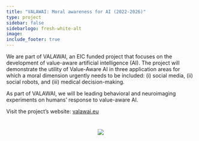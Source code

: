 ```yaml
---
title: "VALAWAI: Moral awareness for AI (2022-2026)"
type: project
sidebar: false
sidebarlogo: fresh-white-alt
image: 
include_footer: true
---
```



We are part of VALAWAI, an EIC funded project that focuses on the development of value-aware artificial intelligence (AI). The project will demonstrate the utility of Value-Aware AI in three application areas for which a moral dimension urgently needs to be included: (i) social media, (ii) social robots, and (iii) medical decision-making.

As part of VALAWAI, we will be leading behavioral and neuroimaging experiments on humans’ response to value-aware AI. 

Visit the project’s website: [valawai.eu](https://valawai.eu/)

<div class="container" style="display: flex; justify-content: center; padding: 5%">
 <img src="/images/projects/valawai.jpeg"/>
</div>
